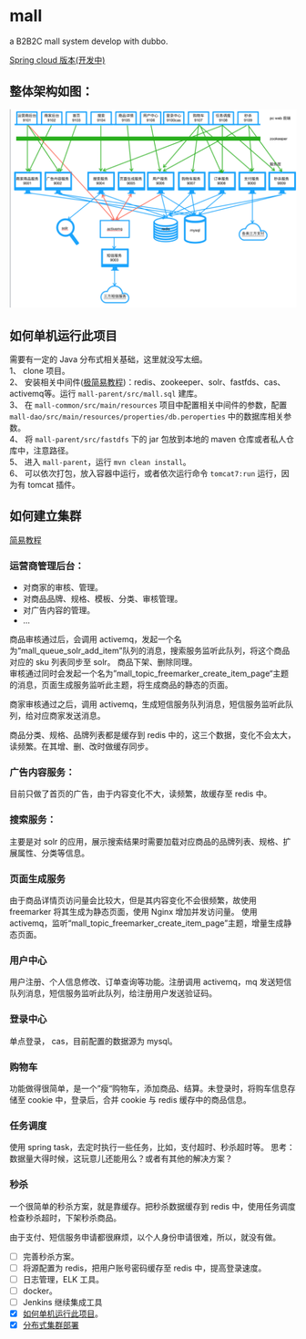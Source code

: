 # mall
a B2B2C mall system develop with dubbo.

[Spring cloud 版本(开发中)](https://github.com/icoreman/ms-mall-parent)  

## 整体架构如图：

![系统架构](https://github.com/icoreman/mall/blob/master/src/mall%E6%9E%B6%E6%9E%84%E5%9B%BE.png)

<h2 id="如何单机运行此项目">如何单机运行此项目</h2>

需要有一定的 Java 分布式相关基础，这里就没写太细。  
1、 clone 项目。  
2、 安装相关中间件([极简易教程](https://www.jianshu.com/p/6309efb2a821))：redis、zookeeper、solr、fastfds、cas、activemq等。运行 `mall-parent/src/mall.sql` 建库。  
3、 在 `mall-common/src/main/resources` 项目中配置相关中间件的参数，配置 `mall-dao/src/main/resources/properties/db.peroperties` 中的数据库相关参数。  
4、 将 `mall-parent/src/fastdfs` 下的 jar 包放到本地的 maven 仓库或者私人仓库中，注意路径。  
5、 进入 `mall-parent`，运行 `mvn clean install`。  
6、 可以依次打包，放入容器中运行，或者依次运行命令 `tomcat7:run` 运行，因为有 tomcat 插件。  

## 如何建立集群
[简易教程](https://github.com/icoreman/mall/blob/master/src/cluster.md)

### 运营商管理后台：
- 对商家的审核、管理。
- 对商品品牌、规格、模板、分类、审核管理。
- 对广告内容的管理。
- ...

商品审核通过后，会调用 activemq，发起一个名为“mall_queue_solr_add_item”队列的消息，搜索服务监听此队列，将这个商品对应的 sku 列表同步至 solr。
商品下架、删除同理。  
审核通过同时会发起一个名为”mall_topic_freemarker_create_item_page“主题的消息，页面生成服务监听此主题，将生成商品的静态的页面。 

商家审核通过之后，调用 activemq，生成短信服务队列消息，短信服务监听此队列，给对应商家发送消息。

商品分类、规格、品牌列表都是缓存到 redis 中的，这三个数据，变化不会太大，读频繁。在其增、删、改时做缓存同步。 

### 广告内容服务：
目前只做了首页的广告，由于内容变化不大，读频繁，故缓存至 redis 中。

### 搜索服务：
主要是对 solr 的应用，展示搜索结果时需要加载对应商品的品牌列表、规格、扩展属性、分类等信息。

### 页面生成服务
由于商品详情页访问量会比较大，但是其内容变化不会很频繁，故使用 freemarker 将其生成为静态页面，使用 Nginx 增加并发访问量。
使用 activemq，监听“mall_topic_freemarker_create_item_page”主题，增量生成静态页面。

### 用户中心
用户注册、个人信息修改、订单查询等功能。注册调用 activemq，mq 发送短信队列消息，短信服务监听此队列，给注册用户发送验证码。

### 登录中心
单点登录， cas，目前配置的数据源为 mysql。 

### 购物车
功能做得很简单，是一个”瘦“购物车，添加商品、结算。未登录时，将购车信息存储至 cookie 中，登录后，合并 cookie 与 redis 缓存中的商品信息。

### 任务调度
使用 spring task，去定时执行一些任务，比如，支付超时、秒杀超时等。
思考：
数据量大得时候，这玩意儿还能用么？或者有其他的解决方案？

### 秒杀
一个很简单的秒杀方案，就是靠缓存。把秒杀数据缓存到 redis 中，使用任务调度检查秒杀超时，下架秒杀商品。 


由于支付、短信服务申请都很麻烦，以个人身份申请很难，所以，就没有做。 
 
- [ ] 完善秒杀方案。
- [ ] 将源配置为 redis，把用户账号密码缓存至 redis 中，提高登录速度。
- [ ] 日志管理，ELK 工具。  
- [ ] docker。  
- [ ] Jenkins 继续集成工具  
- [x] [如何单机运行此项目](如何单机运行此项目)。  
- [x] [分布式集群部署](https://github.com/icoreman/mall/blob/master/src/cluster.md)
